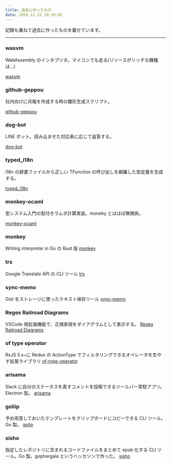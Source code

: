 ```yaml
---
title: 過去に作ったもの
date: 2016-12-22 19:39:42
---
```


記録も兼ねて過去に作ったものを載せています。

---

### wasvm

WebAssembly のインタプリタ。マイコンでも走る(リソースがリッチな機種は...)

[wasvm](https://github.com/kogai/wasvm)

### github-geppou

社内向けに月報を作成する時の雛形生成スクリプト。

[github-geppou](https://github.com/kogai/github-geppou)

### dog-bot

LINE ボット。読み込ませた対応表に応じて返答する。

[dog-bot](https://github.com/kogai/dog-bot)

### typed_i18n

i18n の辞書ファイルから正しい TFunction の呼び出しを網羅した型定義を生成する。

[typed_i18n](https://github.com/kogai/typed_i18n)

### monkey-ocaml

型システム入門の型付きラムダ計算実装。moneky とはほぼ無関係。

[monkey-ocaml](https://github.com/kogai/monkey-ocaml)

### monkey

Writing interpreter in Go の Rust 版
[monkey](https://github.com/kogai/monkey)

### trs

Google Translate API の CLI ツール
[trs](https://github.com/kogai/trs)

### sync-memo

Gist をストレージに使ったテキスト保存ツール
[sync-memo](https://github.com/kogai/sync-memo)

### Regex Railroad Diagrams

VSCode 用拡張機能で、正規表現をダイアグラムとして表示する。
[Regex Railroad Diagrams](https://marketplace.visualstudio.com/items?itemName=kogai.regex-railroad-diagrams)

### of type operator

RxJS 5.x~に Redux の ActionType でフィルタリングできるオペレータを生やす拡張ライブラリ
[of-type-operator](https://www.npmjs.com/package/of-type-operator)

### arisama

Slack に自分のステータスを表すコメントを投稿できるツールバー常駐アプリ。Electron 製。
[arisama](https://github.com/kogai/arisama/releases)

### goliip

予め用意しておいたテンプレートをクリップボードにコピーできる CLI ツール。Go 製。
[golip](https://github.com/kogai/golip)

### sisho

指定したレポジトリに含まれるコードファイルをまとめて epub 化する CLI ツール。Go 製。gophergala というハッカソンで作った。
[sisho](https://github.com/gophergala2016/sisho)
